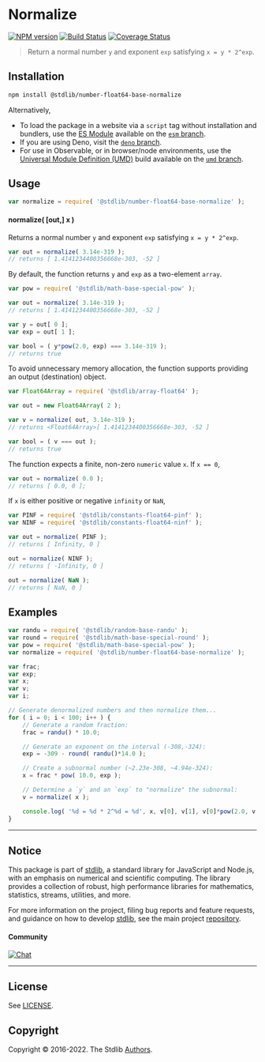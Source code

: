 <!--

@license Apache-2.0

Copyright (c) 2018 The Stdlib Authors.

Licensed under the Apache License, Version 2.0 (the "License");
you may not use this file except in compliance with the License.
You may obtain a copy of the License at

   http://www.apache.org/licenses/LICENSE-2.0

Unless required by applicable law or agreed to in writing, software
distributed under the License is distributed on an "AS IS" BASIS,
WITHOUT WARRANTIES OR CONDITIONS OF ANY KIND, either express or implied.
See the License for the specific language governing permissions and
limitations under the License.

-->

# Normalize

[![NPM version][npm-image]][npm-url] [![Build Status][test-image]][test-url] [![Coverage Status][coverage-image]][coverage-url] <!-- [![dependencies][dependencies-image]][dependencies-url] -->

> Return a normal number `y` and exponent `exp` satisfying `x = y * 2^exp`.

<section class="installation">

## Installation

```bash
npm install @stdlib/number-float64-base-normalize
```

Alternatively,

-   To load the package in a website via a `script` tag without installation and bundlers, use the [ES Module][es-module] available on the [`esm` branch][esm-url].
-   If you are using Deno, visit the [`deno` branch][deno-url].
-   For use in Observable, or in browser/node environments, use the [Universal Module Definition (UMD)][umd] build available on the [`umd` branch][umd-url].

</section>

<section class="usage">

## Usage

```javascript
var normalize = require( '@stdlib/number-float64-base-normalize' );
```

#### normalize( \[out,] x )

Returns a normal number `y` and exponent `exp` satisfying `x = y * 2^exp`.

```javascript
var out = normalize( 3.14e-319 );
// returns [ 1.4141234400356668e-303, -52 ]
```

By default, the function returns `y` and `exp` as a two-element `array`.

```javascript
var pow = require( '@stdlib/math-base-special-pow' );

var out = normalize( 3.14e-319 );
// returns [ 1.4141234400356668e-303, -52 ]

var y = out[ 0 ];
var exp = out[ 1 ];

var bool = ( y*pow(2.0, exp) === 3.14e-319 );
// returns true
```

To avoid unnecessary memory allocation, the function supports providing an output (destination) object.

```javascript
var Float64Array = require( '@stdlib/array-float64' );

var out = new Float64Array( 2 );

var v = normalize( out, 3.14e-319 );
// returns <Float64Array>[ 1.4141234400356668e-303, -52 ]

var bool = ( v === out );
// returns true
```

The function expects a finite, non-zero `numeric` value `x`. If `x == 0`,

```javascript
var out = normalize( 0.0 );
// returns [ 0.0, 0 ];
```

If `x` is either positive or negative `infinity` or `NaN`,

```javascript
var PINF = require( '@stdlib/constants-float64-pinf' );
var NINF = require( '@stdlib/constants-float64-ninf' );

var out = normalize( PINF );
// returns [ Infinity, 0 ]

out = normalize( NINF );
// returns [ -Infinity, 0 ]

out = normalize( NaN );
// returns [ NaN, 0 ]
```

</section>

<!-- /.usage -->

<section class="examples">

## Examples

<!-- eslint no-undef: "error" -->

```javascript
var randu = require( '@stdlib/random-base-randu' );
var round = require( '@stdlib/math-base-special-round' );
var pow = require( '@stdlib/math-base-special-pow' );
var normalize = require( '@stdlib/number-float64-base-normalize' );

var frac;
var exp;
var x;
var v;
var i;

// Generate denormalized numbers and then normalize them...
for ( i = 0; i < 100; i++ ) {
    // Generate a random fraction:
    frac = randu() * 10.0;

    // Generate an exponent on the interval (-308,-324):
    exp = -309 - round( randu()*14.0 );

    // Create a subnormal number (~2.23e-308, ~4.94e-324):
    x = frac * pow( 10.0, exp );

    // Determine a `y` and an `exp` to "normalize" the subnormal:
    v = normalize( x );

    console.log( '%d = %d * 2^%d = %d', x, v[0], v[1], v[0]*pow(2.0, v[1]) );
}
```

</section>

<!-- /.examples -->

<!-- Section for related `stdlib` packages. Do not manually edit this section, as it is automatically populated. -->

<section class="related">

</section>

<!-- /.related -->

<!-- Section for all links. Make sure to keep an empty line after the `section` element and another before the `/section` close. -->


<section class="main-repo" >

* * *

## Notice

This package is part of [stdlib][stdlib], a standard library for JavaScript and Node.js, with an emphasis on numerical and scientific computing. The library provides a collection of robust, high performance libraries for mathematics, statistics, streams, utilities, and more.

For more information on the project, filing bug reports and feature requests, and guidance on how to develop [stdlib][stdlib], see the main project [repository][stdlib].

#### Community

[![Chat][chat-image]][chat-url]

---

## License

See [LICENSE][stdlib-license].


## Copyright

Copyright &copy; 2016-2022. The Stdlib [Authors][stdlib-authors].

</section>

<!-- /.stdlib -->

<!-- Section for all links. Make sure to keep an empty line after the `section` element and another before the `/section` close. -->

<section class="links">

[npm-image]: http://img.shields.io/npm/v/@stdlib/number-float64-base-normalize.svg
[npm-url]: https://npmjs.org/package/@stdlib/number-float64-base-normalize

[test-image]: https://github.com/stdlib-js/number-float64-base-normalize/actions/workflows/test.yml/badge.svg
[test-url]: https://github.com/stdlib-js/number-float64-base-normalize/actions/workflows/test.yml

[coverage-image]: https://img.shields.io/codecov/c/github/stdlib-js/number-float64-base-normalize/main.svg
[coverage-url]: https://codecov.io/github/stdlib-js/number-float64-base-normalize?branch=main

<!--

[dependencies-image]: https://img.shields.io/david/stdlib-js/number-float64-base-normalize.svg
[dependencies-url]: https://david-dm.org/stdlib-js/number-float64-base-normalize/main

-->

[umd]: https://github.com/umdjs/umd
[es-module]: https://developer.mozilla.org/en-US/docs/Web/JavaScript/Guide/Modules

[deno-url]: https://github.com/stdlib-js/number-float64-base-normalize/tree/deno
[umd-url]: https://github.com/stdlib-js/number-float64-base-normalize/tree/umd
[esm-url]: https://github.com/stdlib-js/number-float64-base-normalize/tree/esm

[chat-image]: https://img.shields.io/gitter/room/stdlib-js/stdlib.svg
[chat-url]: https://gitter.im/stdlib-js/stdlib/

[stdlib]: https://github.com/stdlib-js/stdlib

[stdlib-authors]: https://github.com/stdlib-js/stdlib/graphs/contributors

[stdlib-license]: https://raw.githubusercontent.com/stdlib-js/number-float64-base-normalize/main/LICENSE

</section>

<!-- /.links -->

